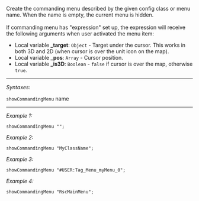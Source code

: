Create the commanding menu described by the given config class or menu name. When the name is empty, the current menu is hidden.<br><br>
If commanding menu has "expression" set up, the expression will receive the following arguments when user activated the menu item:
* Local variable  **_target**: `Object` - Target under the cursor. This works in both 3D and 2D (when cursor is over the unit icon on the map).
* Local variable **_pos**: `Array` - Cursor position.
* Local variable **_is3D**: `Boolean` - `false` if cursor is over the map, otherwise `true`.


---
*Syntaxes:*

`showCommandingMenu` name

---
*Example 1:*

```sqf
showCommandingMenu "";
```

*Example 2:*

```sqf
showCommandingMenu "MyClassName";
```

*Example 3:*

```sqf
showCommandingMenu "#USER:Tag_Menu_myMenu_0";
```

*Example 4:*

```sqf
showCommandingMenu "RscMainMenu";
```